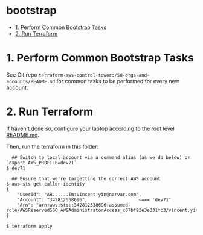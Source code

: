 # bootstrap <!-- omit in toc -->

<!-- The TOC and section numberings are generated by VS Code extension "Markdown All in One" -->
- [1. Perform Common Bootstrap Tasks](#1-perform-common-bootstrap-tasks)
- [2. Run Terraform](#2-run-terraform)

# 1. Perform Common Bootstrap Tasks

See Git repo `terraform-aws-control-tower:/50-orgs-and-accounts/README.md` for common tasks to be performed for every new account.


# 2. Run Terraform

If haven't done so, configure your laptop according to the root level [README.md](../../../README.md).

Then, run the terraform in this folder:

```console
  ## Switch to local account via a command alias (as we do below) or `export AWS_PROFILE=dev71`
$ dev71

  ## Ensure that we're targetting the correct AWS account
$ aws sts get-caller-identity
{
    "UserId": "AR......IW:vincent.yin@narvar.com",
    "Account": "342812538696",                   <=== 'dev71'
    "Arn": "arn:aws:sts::342812538696:assumed-role/AWSReservedSSO_AWSAdministratorAccess_c07bf92e3e331fc3/vincent.yin@narvar.com"
}

$ terraform apply
```


